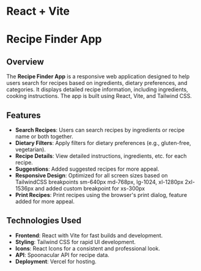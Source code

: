 # React + Vite

# Recipe Finder App

## Overview

The **Recipe Finder App** is a responsive web application designed to help users search for recipes based on ingredients, dietary preferences, and categories. It displays detailed recipe information, including ingredients, cooking instructions. The app is built using React, Vite, and Tailwind CSS.

## Features

- **Search Recipes**: Users can search recipes by ingredients or recipe name or both together.
- **Dietary Filters**: Apply filters for dietary preferences (e.g., gluten-free, vegetarian).
- **Recipe Details**: View detailed instructions, ingredients, etc. for each recipe.
- **Suggestions**: Added suggested recipes for more appeal.
- **Responsive Design**: Optimized for all screen sizes based on TailwindCSS breakpoints sm-640px md-768px, lg-1024, xl-1280px 2xl-1536px and added custom breakpoint for xs-300px
- **Print Recipes**: Print recipes using the browser's print dialog, feature added for more appeal.

## Technologies Used

- **Frontend**: React with Vite for fast builds and development.
- **Styling**: Tailwind CSS for rapid UI development.
- **Icons**: React Icons for a consistent and professional look.
- **API**: Spoonacular API for recipe data.
- **Deployment**: Vercel for hosting.
